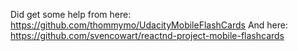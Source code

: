 Did get some help from here: https://github.com/thommymo/UdacityMobileFlashCards
And here: https://github.com/svencowart/reactnd-project-mobile-flashcards